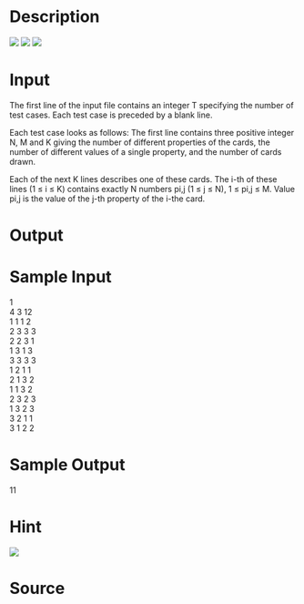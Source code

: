 
# Description

<div class="content"><img border="0" src="source/bzoj/1884/img/aHR0cHM6Ly9seWRzeS5jb20vSnVkZ2VPbmxpbmUvaW1hZ2VzLzE4ODRfMS5qcGc=.jpg"/> 
<img border="0" src="source/bzoj/1884/img/aHR0cHM6Ly9seWRzeS5jb20vSnVkZ2VPbmxpbmUvaW1hZ2VzLzE4ODRfMi5qcGc=.jpg"/>
<img border="0" src="source/bzoj/1884/img/aHR0cHM6Ly9seWRzeS5jb20vSnVkZ2VPbmxpbmUvaW1hZ2VzLzE4ODRfMy5qcGc=.jpg"/>  </div>

# Input

<div class="content">The first line of the input file contains an integer T specifying the number of test cases. Each test case is preceded by a blank line. 

Each test case looks as follows: The first line contains three positive integer N, M and K giving the number of different properties of the cards, the number of different values of a single property, and the number of cards drawn. 

Each of the next K lines describes one of these cards. The i-th of these lines (1 ≤ i ≤ K) contains exactly N numbers pi,j (1 ≤ j ≤ N), 1 ≤ pi,j ≤ M. Value pi,j is the value of the j-th property of the i-the card. 

</div>

# Output

<div class="content"></div>

# Sample Input

<div class="content"><span class="sampledata">1<br/>
4 3 12<br/>
1 1 1 2<br/>
2 3 3 3<br/>
2 2 3 1<br/>
1 3 1 3<br/>
3 3 3 3<br/>
1 2 1 1<br/>
2 1 3 2<br/>
1 1 3 2<br/>
2 3 2 3<br/>
1 3 2 3<br/>
3 2 1 1<br/>
3 1 2 2<br/>
</span></div>

# Sample Output

<div class="content"><span class="sampledata">11</span></div>

# Hint

<div class="content"><p><img border="0" src="source/bzoj/1884/img/aHR0cHM6Ly9seWRzeS5jb20vSnVkZ2VPbmxpbmUvaW1hZ2VzLzE4ODRfNC5qcGc=.jpg"/> </p></div>

# Source

<div class="content"><p><a href="problemset.php?search="></a></p></div>

